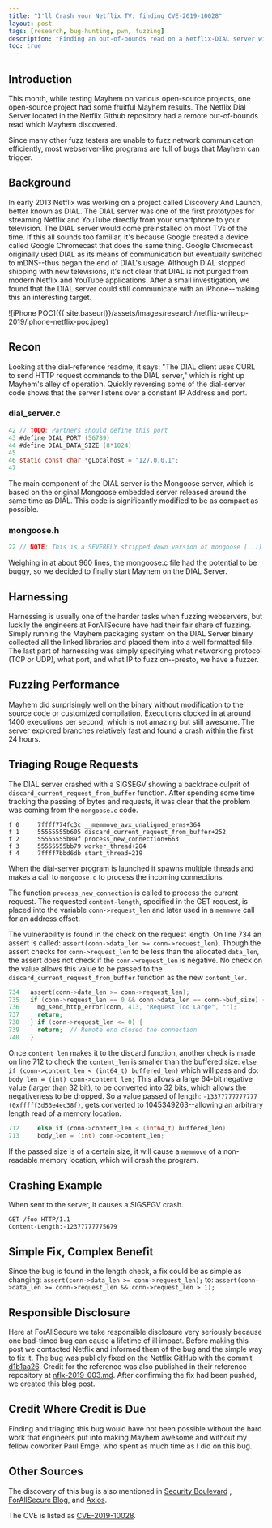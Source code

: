 ```yaml
---
title: "I'll Crash your Netflix TV: finding CVE-2019-10028"
layout: post
tags: [research, bug-hunting, pwn, fuzzing]
description: "Finding an out-of-bounds read on a Netflix-DIAL server with Mayhem"
toc: true
---
```


## Introduction 
This month, while testing Mayhem on various open-source projects, one open-source project had some fruitful Mayhem results. The Netflix Dial Server
located in the Netflix Github repository had a remote out-of-bounds read which
Mayhem discovered. 

Since many other fuzz testers are unable to fuzz network communication efficiently, most webserver-like programs are full of bugs that Mayhem can trigger. 

## Background 
In early 2013 Netflix was working on a project called Discovery And Launch,
better known as DIAL. The DIAL server was one of the first prototypes for streaming Netflix and YouTube directly from your smartphone to your television.
The DIAL server would come preinstalled on most TVs of the time. If this all
sounds too familiar, it's because Google created a device called Google
Chromecast that does the same thing. Google Chromecast originally used DIAL as
its means of communication but eventually switched to mDNS--thus began the end
of DIAL's usage. Although DIAL stopped shipping with new televisions, it's not clear that DIAL is not purged from modern Netflix and YouTube applications.
After a small investigation, we found that the DIAL server could still
communicate with an iPhone--making this an interesting target. 

![iPhone POC]({{ site.baseurl}}/assets/images/research/netflix-writeup-2019/iphone-netflix-poc.jpeg)

## Recon
Looking at the dial-reference readme, it says: "The DIAL client uses CURL to
send HTTP request commands to the DIAL server," which is right up Mayhem's alley
of operation. Quickly reversing some of the dial-server code shows that the
server listens over a constant IP Address and port.

### dial_server.c
```c
42 // TODO: Partners should define this port
43 #define DIAL_PORT (56789)
44 #define DIAL_DATA_SIZE (8*1024)
45
46 static const char *gLocalhost = "127.0.0.1";
47
```

The main component of the DIAL server is the Mongoose server, which is based on
the original Mongoose embedded server released around the same time as DIAL.
This code is significantly modified to be as compact as possible.

### mongoose.h
```c
22 // NOTE: This is a SEVERELY stripped down version of mongoose [...] 
```

Weighing in at about 960 lines, the mongoose.c file had the potential to be
buggy, so we decided to finally start Mayhem on the DIAL Server.

## Harnessing
Harnessing is usually one of the harder tasks when fuzzing webservers, but
luckily the engineers at ForAllSecure have had their fair share of fuzzing.
Simply running the Mayhem packaging system on the DIAL Server binary collected
all the linked libraries and placed them into a well formatted file. The last
part of harnessing was simply specifying what networking protocol (TCP or UDP),
what port, and what IP to fuzz on--presto, we have a fuzzer.

## Fuzzing Performance
Mayhem did surprisingly well on the binary without modification to the source
code or customized compilation. Executions clocked in at around 1400 executions
per second, which is not amazing but still awesome. The server explored branches
relatively fast and found a crash within the first 24 hours. 

## Triaging Rouge Requests
The DIAL server crashed with a SIGSEGV showing a backtrace culprit of 
`discard_current_request_from_buffer` function. After spending some time tracking
the passing of bytes and requests, it was clear that the problem was coming from the
`mongoose.c` code. 

```
f 0     7ffff774fc3c __memmove_avx_unaligned_erms+364
f 1     55555555b605 discard_current_request_from_buffer+252
f 2     55555555b89f process_new_connection+663
f 3     55555555bb79 worker_thread+284
f 4     7ffff7bbd6db start_thread+219
```

When the dial-server program is launched it spawns multiple threads and makes a
call to `mongoose.c` to process the incoming connections.

The function `process_new_connection` is called to process the current request. The
requested `content-length`, specified in the GET request, is placed into the variable
`conn->request_len` and later used in a `memmove` call for an address offset.

The vulnerability is found in the check on the request length. On line 734 an
assert is called: `assert(conn->data_len >= conn->request_len)`. Though the assert
checks for `conn->request_len` to be less than the allocated `data_len`, the assert
does not check if the `conn->request_len` is negative. No check on the value
allows this value to be passed to the `discard_current_request_from_buffer`
function as the new `content_len`.

```c
734   assert(conn->data_len >= conn->request_len);
735   if (conn->request_len == 0 && conn->data_len == conn->buf_size) {
736     mg_send_http_error(conn, 413, "Request Too Large", "");
737     return;
738   } if (conn->request_len <= 0) {
739     return;  // Remote end closed the connection
740   }
```

Once `content_len` makes it to the discard function, another check is made
on line 712 to check the `content_len` is smaller than the buffered size:
`else if (conn->content_len < (int64_t) buffered_len)`
which will pass and do:
`body_len = (int) conn->content_len;`
This allows a large 64-bit negative value (larger than 32 bit), to be converted
into 32 bits, which allows the negativeness to be dropped. So a value passed of
length: `-13377777777777 (0xfffff3d53e4ec38f)`, gets converted to
1045349263--allowing an arbitrary length read of a memory location.

```c
712     else if (conn->content_len < (int64_t) buffered_len) 
713     body_len = (int) conn->content_len;
```

If the passed size is of a certain size, it will cause a `memmove` of a non-readable
memory location, which will crash the program.

## Crashing Example
When sent to the server, it causes a SIGSEGV crash. 
```
GET /foo HTTP/1.1
Content-Length:-12377777775679
```

## Simple Fix, Complex Benefit
Since the bug is found in the length check, a fix could be as simple as changing:
`assert(conn->data_len >= conn->request_len);`
to:
`assert(conn->data_len >= conn->request_len && conn->request_len > 1);`

## Responsible Disclosure
Here at ForAllSecure we take responsible disclosure very seriously because one bad-timed bug can cause a lifetime of ill impact. Before making this post we
contacted Netflix and informed them of the bug and the simple way to fix it. The
bug was publicly fixed on the Netflix GitHub with the commit [d1b1aa26](https://github.com/Netflix/dial-reference/commit/d1b1aa2636f89df95e57aa0c68836ce8d52f4638).
Credit for the reference was also published in their reference repository at
[nflx-2019-003.md](https://github.com/Netflix/security-bulletins/blob/master/advisories/nflx-2019-003.md).
After confirming the fix had been pushed, we created this blog post.

## Credit Where Credit is Due
Finding and triaging this bug would have not been possible without the hard work that engineers put into making Mayhem awesome and without my fellow coworker
Paul Emge, who spent as much time as I did on this bug. 

## Other Sources
The discovery of this bug is also mentioned in [Security
Boulevard](https://securityboulevard.com/2019/09/forallsecure-uncovers-vulnerability-in-netflix-dial-software/)
, [ForAllSecure
Blog](https://blog.forallsecure.com/forallsecure-uncovers-vulnerability-in-netflix-dial-software),
and
[Axios](https://www.axios.com/netflix-chromecast-bug-crash-television-c4f0962b-0346-4a16-aafc-4c512e76d34b.html). 

The CVE is listed as
[CVE-2019-10028](https://cve.mitre.org/cgi-bin/cvename.cgi?name=CVE-2019-10028).



